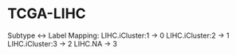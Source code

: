 # TCGA-LIHC

Subtype ↔ Label Mapping:
LIHC.iCluster:1 -> 0
LIHC.iCluster:2 -> 1
LIHC.iCluster:3 -> 2
LIHC.NA -> 3

